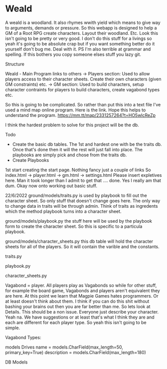 # Weald
A weald is a woodland. It also rhymes wwith yield which means to give way to arguments, demands or pressure.
So this webapp is designed to help a GM of a Root RPG create characters. Layout their woodland. Etc. Look 
this isn't going to be pretty or very good. I don't do this stuff for a livings so yeah it's going to be 
absolute crap but if you want something better do it yourself don't bug me. Deal with it. PS I'm also 
terrible at grammar and spelling. If this bothers you copy someone elses stuff you lazy git. 

Structure

Weald  - Main Program links to others
-> Players section: Used to allow players access to their character sheets. Create their own characters (given GM 
constraints) etc.
-> GM section: Used to build characters, setup character contraints for players to build characters, create vagabond 
types etc.

So this is going to be complicated. So rather than put this into a text file I've used a mind map online 
program. Here is the link. Hope this helps to understand the program. https://mm.tt/map/2331257264?t=HO5wlcReZp

I think the hardest problem to solve for this project will be the db. 

Todo
 * Create the basic db tables. The 1st and hardest one with be the traits db. Once that's done then it will 
the rest will just fall into place. The playbooks are simply pick and chose from the traits db.
 * Create Playbooks

1st start creating the start page. Nothing fancy just a couple of links
So index.html
-> player.html
-> gm.html
-> settings.html
Please insert expletives here. Man it took longer than I admit to get that .... done. Yes I really am that dum. Okay
now onto working out basic stuff.

22/6/2022
   ground/models/traits.py is used by playbook to fill out the character sheet. So only stuff that doesn't change goes 
   here. The only way to change data in traits will be through admin. Think of traits as ingredents which the method 
   playbook turns into a character sheet.

   ground/models/playbook.py the stuff here will be used by the playbook form to create the character sheet. So this is
   specific to a particula playbook.

   ground/models/character_sheets.py this db table will hold the character sheets for all of the players. So it will 
   contain the varible and the constants. 


traits.py 


playbook.py


character_sheets.py


Vagabond = player. All players play as Vagabonds so while for other stuff, for example the board game, Vagabonds and 
players aren't equivalent they are here. At this point we learn that Magpie Games hates programmers. Or at least doesn't
think about them. I think if you can do this shit without bashing your brains out then you are far better than me.
So lets look at Details. This should be a non issue. Everyone just describe your character. Yeah na. We have suggestions
or at least that's what I think they are and each are different for each player type. So yeah this isn't going to be simple.


Vagabond Types: 

models
Drives
name = models.CharField(max_length=50, primary_key=True)
description = models.CharField(max_length=180)

DB Models

